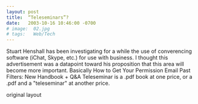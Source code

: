 ```yaml
---
layout: post
title:  “Teleseminars”?
date:   2003-10-16 10:46:00 -0700
# image:  02.jpg
# tags:   Web/Tech
---
```


Stuart Henshall has been investigating for a while the use of converencing software (iChat, Skype, etc.) for use with business. I thought this advertisement was a datapoint toward his proposition that this area will become more important. Basically How to Get Your Permission Email Past Filters: New Handbook + Q&A Teleseminar is a .pdf book at one price, or a .pdf and a "teleseminar" at another price.

original layout
